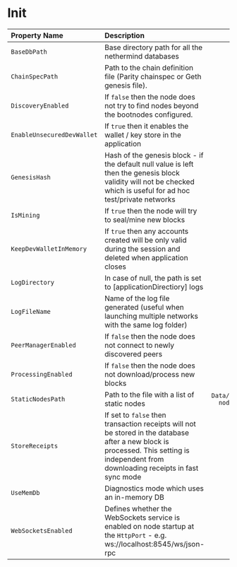 # Init

| Property Name | Description | Default |
| :--- | :--- | ---: |
| `BaseDbPath` | Base directory path for all the nethermind databases | `db` |
| `ChainSpecPath` | Path to the chain definition file \(Parity chainspec or Geth genesis file\). | `null` |
| `DiscoveryEnabled` | If `false` then the node does not try to find nodes beyond the bootnodes configured. | `true` |
| `EnableUnsecuredDevWallet` | If `true` then it enables the wallet / key store in the application | `false` |
| `GenesisHash` | Hash of the genesis block - if the default null value is left then the genesis block validity will not be checked which is useful for ad hoc test/private networks | `null` |
| `IsMining` | If `true` then the node will try to seal/mine new blocks | `false` |
| `KeepDevWalletInMemory` | If `true` then any accounts created will be only valid during the session and deleted when application closes | `false` |
| `LogDirectory` | In case of null, the path is set to \[applicationDirectiory\] logs | `null` |
| `LogFileName` | Name of the log file generated \(useful when launching multiple networks with the same log folder\) | `log.txt` |
| `PeerManagerEnabled` | If `false` then the node does not connect to newly discovered peers | `true` |
| `ProcessingEnabled` | If `false` then the node does not download/process new blocks | `true` |
| `StaticNodesPath` | Path to the file with a list of static nodes | `Data/static-nodes.json` |
| `StoreReceipts` | If set to `false` then transaction receipts will not be stored in the database after a new block is processed. This setting is independent from downloading receipts in fast sync mode | `true` |
| `UseMemDb` | Diagnostics mode which uses an in-memory DB | `false` |
| `WebSocketsEnabled` | Defines whether the WebSockets service is enabled on node startup at the `HttpPort` - e.g. ws://localhost:8545/ws/json-rpc | `false` |



